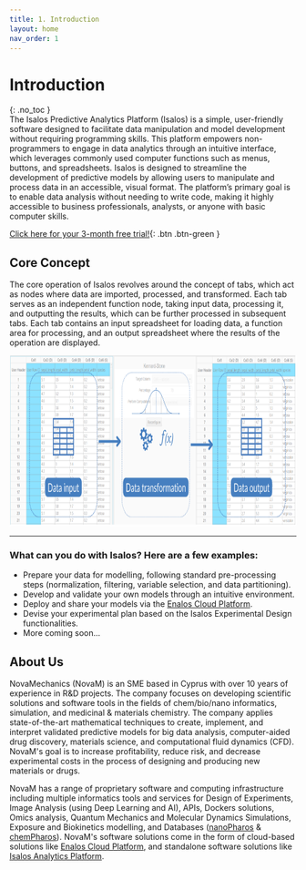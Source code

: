```yaml
---
title: 1. Introduction
layout: home
nav_order: 1
---
```

<!--
<div style="text-align: center;">
<img src="images/icons/Isalos2.png" alt="core-concept" width="200" height="200" class="img-responsive">
</div>
-->
# Introduction
{: .no_toc }
<br>
The Isalos Predictive Analytics Platform (Isalos) is a simple, user-friendly software designed to facilitate data manipulation and model development without requiring programming  skills. This platform empowers non-programmers to engage in data analytics through an intuitive interface, which leverages commonly used computer functions such as menus, buttons, and spreadsheets. Isalos is designed to streamline the development of predictive models by allowing users to manipulate and process data in an accessible, visual format. The platform’s primary goal is to enable data analysis without needing to write code, making it highly accessible to business professionals, analysts, or anyone with basic computer skills.
<br>


[Click here for your 3-month free trial!](https://enaloscloud.novamechanics.com/novamechanicssystem/userregistration/){: .btn .btn-green }


## Core Concept
The core operation of Isalos revolves around the concept of tabs, which act as nodes where data are imported, processed, and transformed. Each tab serves as an independent function node, taking input data, processing it, and outputting the results, which can be further processed in subsequent tabs. Each tab contains an input spreadsheet for loading data, a function area for processing, and an output spreadsheet where the results of the operation are displayed.

<div style="text-align: center;">
<img src="images/Data representation/core-concept.svg" alt="core-concept" width="700" height="300" class="img-responsive">
</div>

<!--## Table of contents
{: .no_toc .text-delta }

1. TOC
{:toc}-->

---



<!--<div style="text-align: center;">
<img src="images/Data representation/input-output-spreadsheet.svg" alt="core-concept" width="700" height="300" class="img-responsive">
</div>-->

### What can you do with Isalos? Here are a few examples:
* Prepare your data for modelling, following standard pre-processing steps (normalization, filtering, variable selection, and data partitioning).
* Develop and validate your own models through an intuitive environment.
* Deploy and share your models via the [Enalos Cloud Platform](https://www.enaloscloud.novamechanics.com/).
* Devise your experimental plan based on the Isalos Experimental Design functionalities.
* More coming soon…
 
## About Us
NovaMechanics (NovaM) is an SME based in Cyprus with over 10 years of experience in R&D projects. The company focuses on developing scientific solutions and software tools in the fields of chem/bio/nano informatics, simulation, and medicinal & materials chemistry. The company applies state-of-the-art mathematical techniques to create, implement, and interpret validated predictive models for big data analysis, computer-aided drug discovery, materials science, and computational fluid dynamics (CFD). NovaM's goal is to increase profitability, reduce risk, and decrease experimental costs in the process of designing and producing new materials or drugs.

NovaM has a range of proprietary software and computing infrastructure including multiple informatics tools and services for Design of Experiments, Image Analysis (using Deep Learning and AI), APIs, Dockers solutions, Omics analysis, Quantum Mechanics and Molecular Dynamics Simulations, Exposure and Biokinetics modelling, and Databases ([nanoPharos](https://pharos.novamechanics.com/nanopharos.html) & [chemPharos](https://pharos.novamechanics.com/chempharos.html)). NovaM's software solutions come in the form of cloud-based solutions like [Enalos Cloud Platform](https://www.enaloscloud.novamechanics.com/), and standalone software solutions like [Isalos Analytics Platform](https://isalos.novamechanics.com/).